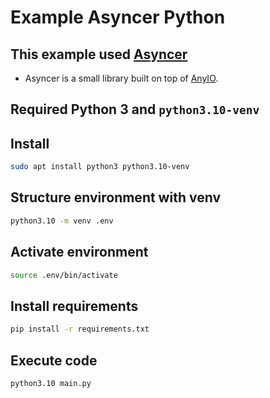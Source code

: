 # Example Asyncer Python

## This example used [Asyncer](https://asyncer.tiangolo.com/)

- Asyncer is a small library built on top of [AnyIO](https://anyio.readthedocs.io/en/stable/).


## Required Python 3 and `python3.10-venv`

## Install

```bash
sudo apt install python3 python3.10-venv
```

## Structure environment with venv

```bash
python3.10 -m venv .env
```

## Activate environment

```bash
source .env/bin/activate
```

## Install requirements

```bash
pip install -r requirements.txt
```

## Execute code

```bash
python3.10 main.py
```
